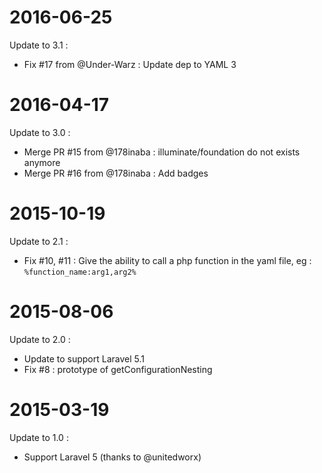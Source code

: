# 2016-06-25

Update to 3.1 :

- Fix #17 from @Under-Warz : Update dep to YAML 3

# 2016-04-17

Update to 3.0 :

- Merge PR #15 from @178inaba : illuminate/foundation do not exists anymore
- Merge PR #16 from @178inaba : Add badges

# 2015-10-19

Update to 2.1 :

- Fix #10, #11 : Give the ability to call a php function in the yaml file,
  eg : `%function_name:arg1,arg2%`

# 2015-08-06

Update to 2.0 :

- Update to support Laravel 5.1
- Fix #8 : prototype of getConfigurationNesting

# 2015-03-19

Update to 1.0 :

- Support Laravel 5 (thanks to @unitedworx)
